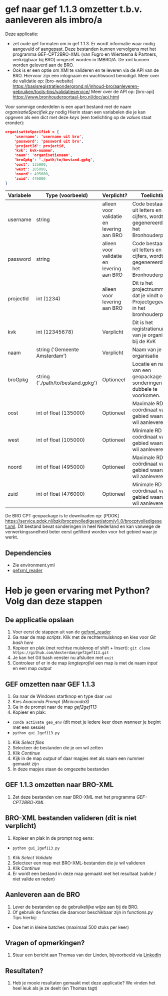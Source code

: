 # gef naar gef 1.1.3 omzetter t.b.v. aanleveren als imbro/a
Deze applicatie:
* zet oude gef formaten om in gef 1.1.3. Er wordt informatie waar nodig aangevuld of aangepast. Deze bestanden kunnen vervolgens met het programma GEF-CPT2BRO-XML (van Fugro en Wiertsema & Partners, verkrijgbaar bij BRO) omgezet worden in IMBRO/A. De xml kunnen worden geleverd aan de BRO.
* Ook is er een optie om XMl te valideren en te leveren via de API van de BRO. Hiervoor zijn een inlognaam en wachtwoord benodigd.
Meer over de validatie op: [bro-website] https://basisregistratieondergrond.nl/inhoud-bro/aanleveren-gebruiken/tools-tips/validatieservice/
Meer over de API op: [bro-api] https://www.bronhouderportaal-bro.nl/doc/api.html

Voor sommige onderdelen is een apart bestand met de naam _organisatieSpecifiek.py_ nodig
Hierin staan een variabelen die je kan opgeven als een dict met deze _keys_ (een toelichting op de _values_ staat eronder):

```json
organisatieSpecifiek = {  
    'username': 'username uit bro',  
    'password': 'password uit bro',  
    'projectId': projectid,  
    'kvk': kvk-nummer,  
    'naam': 'organisatienaam',  
    'broGpkg': './path/to/bestand.gpkg',  
    'oost': 135000,  
    'west': 105000,  
    'noord': 495000,  
    'zuid': 476000  
}
```

| Variabele | Type (voorbeeld) | Verplicht? | Toelichting |
|-----------|------------------|-----------|-------------|
| username | string | alleen voor validatie en levering aan BRO | Code bestaande uit letters en cijfers, wordt gegenereerd in het Bronhouderportaal |
| password | string | alleen voor validatie en levering aan BRO | Code bestaande uit letters en cijfers, wordt gegenereerd in het Bronhouderportaal |
| projectId | int (1234) | alleen voor levering aan BRO | Dit is het projectnummer dat je vindt onder Projectgegevens in het bronhouderportaal |
| kvk | int (12345678) | Verplicht | Dit is het registratienummer van je organisatie bij de KvK |
| naam | string ('Gemeente Amsterdam') | Verplicht | Naam van je organisatie
| broGpkg | string ('./path/to/bestand.gpkg') | Optioneel | Locatie en naam van een geopackage met sonderingen om dubbele te voorkomen. |
| oost | int of float (135000) | Optioneel | Maximale RD x-coördinaat van het gebied waaruit je wil aanleveren |
| west | int of float (105000) | Optioneel | Minimale RD x-coördinaat van het gebied waaruit je wil aanleveren |
| noord | int of float (495000) | Optioneel | Maximale RD y-coördinaat van het gebied waaruit je wil aanleveren |
| zuid | int of float (476000) | Optioneel | Minimale RD y-coördinaat van het gebied waaruit je wil aanleveren |
De BRO CPT geopackage is te downloaden op: [PDOK] https://service.pdok.nl/bzk/brocptvolledigeset/atom/v1_0/brocptvolledigeset.xml. Dit bestand bevat sonderingen in heel Nederland en kan vanwege de verwerkingssnelheid beter eerst gefilterd worden voor het gebied waar je werkt.

## Dependencies
* Zie environment.yml
* [gefxml_reader](https://github.com/Amsterdam/gefxml_viewer)

# Heb je geen ervaring met Python? Volg dan deze stappen

## De applicatie opslaan
1. Voer eerst de stappen uit van de [gefxml_reader](https://github.com/Amsterdam/gefxml_viewer)
1. Ga naar de map _scripts_. Klik met de rechtermuisknop en kies voor _Git bash here_
1. Kopieer en plak (met rechtse muisknop of shift + Insert):
`git clone https://github.com/Amsterdam/gef2gef113.git`
1. Je kan het Git bash venster nu afsluiten met `exit`
1. Controleer of er in de map _lengteprofiel_ een map is met de naam _input_ en een map _output_

## GEF omzetten naar GEF 1.1.3
1. Ga naar de Windows startknop en type daar `cmd`
1. Kies _Anaconda Prompt (Miniconda3)_
1. Ga in de prompt naar de map _gef2gef113_ 
1. Kopieer en plak:
* `conda activate geo_env` (dit moet je iedere keer doen wanneer je begint met een sessie)
* `python gui_2gef113.py`
1. Klik _Select files_
1. Selecteer de bestanden die je om wil zetten
1. Klik _Continue_
1. Kijk in de map _output_ of daar mapjes met als naam een nummer gemaakt zijn
1. In deze mapjes staan de omgezette bestanden

## GEF 1.1.3 omzetten naar BRO-XML
1. Zet deze bestanden om naar BRO-XML met het programma _GEF-CPT2BRO-XML_

## BRO-XML bestanden valideren (dit is niet verplicht)
1. Kopieer en plak in de prompt nog eens:
* `python gui_2gef113.py`
1. Klik _Select Validate_
1. Selecteer een map met BRO-XML-bestanden die je wil valideren
1. Klik _Continue_
1. Er wordt een bestand in deze map gemaakt met het resultaat (valide / niet valide en reden)

## Aanleveren aan de BRO
1. Lever de bestanden op de gebruikelijke wijze aan bij de BRO. 
2. Of gebruik de functies die daarvoor beschikbaar zijn in functions.py
Tips hierbij:
* Doe het in kleine batches (maximaal 500 stuks per keer)

## Vragen of opmerkingen?
1. Stuur een bericht aan Thomas van der Linden, bijvoorbeeld via [LinkedIn](https://www.linkedin.com/in/tjmvanderlinden/)

## Resultaten?
1. Heb je mooie resultaten gemaakt met deze applicatie? We vinden het heel leuk als je ze deelt (en Thomas tagt)
